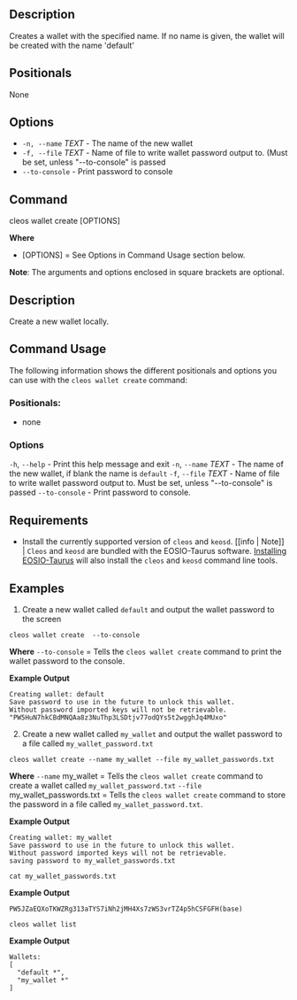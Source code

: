 ## Description

Creates a wallet with the specified name. If no name is given, the wallet will be created with the name 'default'

## Positionals
None
## Options
- `-n, --name` _TEXT_ - The name of the new wallet
- `-f, --file` _TEXT_ - Name of file to write wallet password output to. (Must be set, unless "--to-console" is passed
- `--to-console` - Print password to console

## Command
cleos wallet create [OPTIONS]

**Where**
* [OPTIONS] = See Options in Command Usage section below.

**Note**: The arguments and options enclosed in square brackets are optional.

## Description
Create a new wallet locally.

## Command Usage
The following information shows the different positionals and options you can use with the `cleos wallet create` command:

### Positionals:
- none
### Options
`-h`, `--help` - Print this help message and exit
`-n`, `--name` _TEXT_ - The name of the new wallet, if blank the name is `default`
`-f`, `--file` _TEXT_ - Name of file to write wallet password output to. Must be set, unless "--to-console" is passed
`--to-console` - Print password to console.

## Requirements
* Install the currently supported version of `cleos` and `keosd`.
[[info | Note]]
| `Cleos` and `keosd` are bundled with the EOSIO-Taurus software. [Installing EOSIO-Taurus](../../../00_install/index.md) will also install the `cleos` and `keosd`  command line tools.

## Examples
1. Create a new wallet called `default` and output the wallet password to the screen
```shell
cleos wallet create  --to-console
```
**Where**
`--to-console` = Tells the `cleos wallet create` command to print the wallet password to the console.

**Example Output**
```shell
Creating wallet: default
Save password to use in the future to unlock this wallet.
Without password imported keys will not be retrievable.
"PW5HuN7hkCBdMNQAa8z3NuThp3LSDtjv77odQYs5t2wgghJq4MUxo"
```

2. Create a new wallet called `my_wallet` and output the wallet password to a file called `my_wallet_password.txt`
```shell
cleos wallet create --name my_wallet --file my_wallet_passwords.txt
```
**Where**
`--name` my_wallet = Tells the `cleos wallet create` command to create a wallet called `my_wallet_password.txt`
`--file` my_wallet_passwords.txt = Tells the `cleos wallet create` command to store the password in a file called `my_wallet_password.txt`.

**Example Output**
```shell
Creating wallet: my_wallet
Save password to use in the future to unlock this wallet.
Without password imported keys will not be retrievable.
saving password to my_wallet_passwords.txt
```

```shell
cat my_wallet_passwords.txt
```

**Example Output**
```shell
PW5JZaEQXoTKWZRg313aTYS7iNh2jMH4Xs7zWS3vrTZ4p5hCSFGFH(base)
```

```shell
cleos wallet list
```

**Example Output**
```shell
Wallets:
[
  "default *",
  "my_wallet *"
]
```
